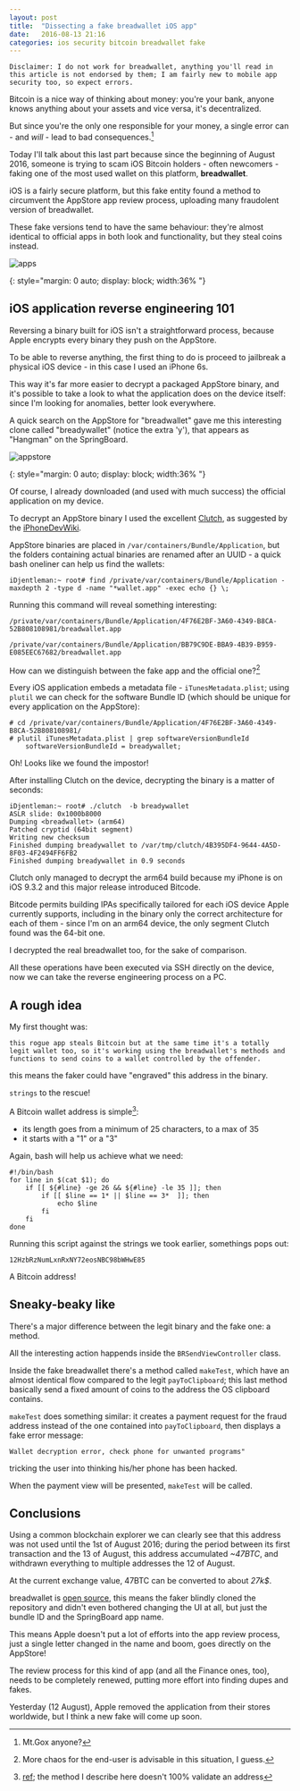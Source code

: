 ```yaml
---
layout: post
title:  "Dissecting a fake breadwallet iOS app"
date:   2016-08-13 21:16
categories: ios security bitcoin breadwallet fake
---
```


```
Disclaimer: I do not work for breadwallet, anything you'll read in this article is not endorsed by them; I am fairly new to mobile app security too, so expect errors.
```

Bitcoin is a nice way of thinking about money: you're your bank, anyone knows anything about your assets and vice versa, it's decentralized.

But since you're the only one responsible for your money, a single error can - and *will* - lead to bad consequences.[^1]

[^1]: Mt.Gox anyone?

Today I'll talk about this last part because since the beginning of August 2016, someone is trying to scam iOS Bitcoin holders - often newcomers - faking one of the most used wallet on this platform, **breadwallet**.

iOS is a fairly secure platform, but this fake entity found a method to circumvent the AppStore app review process, uploading many fraudolent version of breadwallet.

These fake versions tend to have the same behaviour: they're almost identical to official apps in both look and functionality, but they steal coins instead.

![apps]

[apps]: /assets/images/breadywallet-apps.png
{: style="margin: 0 auto; display: block; width:36% "}

## iOS application reverse engineering 101

Reversing a binary built for iOS isn't a straightforward process, because Apple encrypts every binary they push on the AppStore.

To be able to reverse anything, the first thing to do is proceed to jailbreak a physical iOS device - in this case I used an iPhone 6s.

This way it's far more easier to decrypt a packaged AppStore binary, and it's possible to take a look to what the application does on the device itself: since I'm looking for anomalies, better look everywhere.

A quick search on the AppStore for "breadwallet" gave me this interesting clone called "breadywallet" (notice the extra 'y'), that appears as "Hangman" on the SpringBoard.

![appstore]

[appstore]: /assets/images/breadywallet-appstore.png
{: style="margin: 0 auto; display: block; width:36% "}

Of course, I already downloaded (and used with much success) the official application on my device.

To decrypt an AppStore binary I used the excellent [Clutch](https://github.com/KJCracks/Clutch), as suggested by the [iPhoneDevWiki](http://iphonedevwiki.net/index.php/Reverse_Engineering_Tools#Clutch).

AppStore binaries are placed in `/var/containers/Bundle/Application`, but the folders containing actual binaries are renamed after an UUID - a quick bash oneliner can help us find the wallets:

```
iDjentleman:~ root# find /private/var/containers/Bundle/Application -maxdepth 2 -type d -name "*wallet.app" -exec echo {} \;
```

Running this command will reveal something interesting:

```
/private/var/containers/Bundle/Application/4F76E2BF-3A60-4349-B8CA-52B808108981/breadwallet.app

/private/var/containers/Bundle/Application/BB79C9DE-BBA9-4B39-B959-E085EEC67682/breadwallet.app
```

How can we distinguish between the fake app and the official one?[^2]

[^2]: More chaos for the end-user is advisable in this situation, I guess.

Every iOS application embeds a metadata file - `iTunesMetadata.plist`; using `plutil` we can check for the software Bundle ID (which should be unique for every application on the AppStore):

```
# cd /private/var/containers/Bundle/Application/4F76E2BF-3A60-4349-B8CA-52B808108981/
# plutil iTunesMetadata.plist | grep softwareVersionBundleId
    softwareVersionBundleId = breadywallet;
```

Oh! Looks like we found the impostor!


After installing Clutch on the device, decrypting the binary is a matter of seconds:

```
iDjentleman:~ root# ./clutch  -b breadywallet
ASLR slide: 0x1000b8000
Dumping <breadwallet> (arm64)
Patched cryptid (64bit segment)
Writing new checksum
Finished dumping breadywallet to /var/tmp/clutch/4B395DF4-9644-4A5D-8F03-4F2494FF6FB2
Finished dumping breadywallet in 0.9 seconds
```

Clutch only managed to decrypt the arm64 build because my iPhone is on iOS 9.3.2 and this major release introduced Bitcode.

Bitcode permits building IPAs specifically tailored for each iOS device Apple currently supports, including in the binary only the correct architecture for each of them - since I'm on an arm64 device, the only segment Clutch found was the 64-bit one.

I decrypted the real breadwallet too, for the sake of comparison.

All these operations have been executed via SSH directly on the device, now we can take the reverse engineering process on a PC.

## A rough idea

My first thought was:

    this rogue app steals Bitcoin but at the same time it's a totally legit wallet too, so it's working using the breadwallet's methods and functions to send coins to a wallet controlled by the offender.

this means the faker could have "engraved" this address in the binary.

`strings` to the rescue!

A Bitcoin wallet address is simple[^3]:

[^3]: [ref](https://en.bitcoin.it/wiki/Address); the method I describe here doesn't 100% validate an address

 - its length goes from a minimum of 25 characters, to a max of 35
 - it starts with a "1" or a "3"

Again, bash will help us achieve what we need:

```
#!/bin/bash
for line in $(cat $1); do 
	if [[ ${#line} -ge 26 && ${#line} -le 35 ]]; then
		if [[ $line == 1* || $line == 3*  ]]; then
			echo $line
		fi
	fi
done
```

Running this script against the strings we took earlier, somethings pops out:

```
12HzbRzNumLxnRxNY72eosNBC98bWHwE85
```

A Bitcoin address!

## Sneaky-beaky like

There's a major difference between the legit binary and the fake one: a method.

All the interesting action happends inside the `BRSendViewController` class.

Inside the fake breadwallet there's a method called `makeTest`, which have an almost identical flow compared to the legit `payToClipboard`; this last method basically send a fixed amount of coins to the address the OS clipboard contains.

`makeTest` does something similar: it creates a payment request for the fraud address instead of the one contained into `payToClipboard`, then displays a fake error message:

```
Wallet decryption error, check phone for unwanted programs"
```

tricking the user into thinking his/her phone has been hacked.

When the payment view will be presented, `makeTest` will be called.


## Conclusions

Using a common blockchain explorer we can clearly see that this address was not used until the 1st of August 2016; during the period between its first transaction and the 13 of August, this address accumulated *~47BTC*, and withdrawn everything to multiple addresses the 12 of August.

At the current exchange value, 47BTC can be converted to about *27k$*.

breadwallet is [open source](https://github.com/voisine/breadwallet/), this means the faker blindly cloned the repository and didn't even bothered changing the UI at all, but just the bundle ID and the SpringBoard app name.

This means Apple doesn't put a lot of efforts into the app review process, just a single letter changed in the name and boom, goes directly on the AppStore!

The review process for this kind of app (and all the Finance ones, too), needs to be completely renewed, putting more effort into finding dupes and fakes.

Yesterday (12 August), Apple removed the application from their stores worldwide, but I think a new fake will come up soon.
